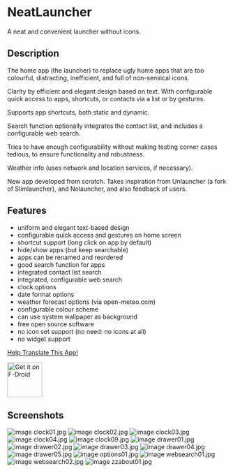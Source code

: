 # NeatLauncher

A neat and convenient launcher without icons.

## Description

The home app (the launcher) to replace ugly home apps that are too
colourful, distracting, inefficient, and full of non-sensical
icons.

Clarity by efficient and elegant design based on text. With
configurable quick access to apps, shortcuts, or contacts via a
list or by gestures.

Supports app shortcuts, both static and dynamic.

Search function optionally integrates the contact list, and
includes a configurable web search.

Tries to have enough configurability without making testing corner
cases tedious, to ensure functionality and robustness.

Weather info (uses network and location services, if necessary).

New app developed from scratch. Takes inspiration from Unlauncher
(a fork of Slimlauncher), and Nolauncher, and also feedback of
users.

## Features

  - uniform and elegant text-based design
  - configurable quick access and gestures on home screen
  - shortcut support (long click on app by default)
  - hide/show apps (but keep searchable)
  - apps can be renamed and reordered
  - good search function for apps
  - integrated contact list search
  - integrated, configurable web search
  - clock options
  - date format options
  - weather forecast options (via open-meteo.com)
  - configurable colour scheme
  - can use system wallpaper as background
  - free open source software
  - no icon set support (no need: no icons at all)
  - no widget support

[Help Translate This App!](
    http://henrik.theiling.de/neatlauncher/TRANSLATE.html
    )

[<img src="https://f-droid.org/badge/get-it-on.png"
        alt="Get it on F-Droid" height="80">](
    https://f-droid.org/en/packages/de.theiling.neatlauncher/
    )

## Screenshots

![image clock01.jpg](metadata/en-US/images/phoneScreenshots/clock01.jpg)
![image clock02.jpg](metadata/en-US/images/phoneScreenshots/clock02.jpg)
![image clock03.jpg](metadata/en-US/images/phoneScreenshots/clock03.jpg)
![image clock04.jpg](metadata/en-US/images/phoneScreenshots/clock04.jpg)
![image clock09.jpg](metadata/en-US/images/phoneScreenshots/clock09.jpg)
![image drawer01.jpg](metadata/en-US/images/phoneScreenshots/drawer01.jpg)
![image drawer02.jpg](metadata/en-US/images/phoneScreenshots/drawer02.jpg)
![image drawer03.jpg](metadata/en-US/images/phoneScreenshots/drawer03.jpg)
![image drawer04.jpg](metadata/en-US/images/phoneScreenshots/drawer04.jpg)
![image drawer05.jpg](metadata/en-US/images/phoneScreenshots/drawer05.jpg)
![image options01.jpg](metadata/en-US/images/phoneScreenshots/options01.jpg)
![image websearch01.jpg](metadata/en-US/images/phoneScreenshots/websearch01.jpg)
![image websearch02.jpg](metadata/en-US/images/phoneScreenshots/websearch02.jpg)
![image zzabout01.jpg](metadata/en-US/images/phoneScreenshots/zzabout01.jpg)
